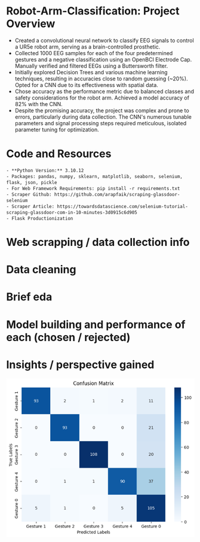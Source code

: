 # Robot-Arm-Classification: Project Overview
- Created a convolutional neural network to classify EEG signals to control a UR5e robot arm, serving as a brain-controlled prosthetic.
- Collected 1000 EEG samples for each of the four predetermined gestures and a negative classification using an OpenBCI Electrode Cap. Manually verified and filtered EEGs using a Buttersworth filter.
- Initially explored Decision Trees and various machine learning techniques, resulting in accuracies close to random guessing (~20%). Opted for a CNN due to its effectiveness with spatial data.
- Chose accuracy as the performance metric due to balanced classes and safety considerations for the robot arm. Achieved a model accuracy of 82% with the CNN.
- Despite the promising accuracy, the project was complex and prone to errors, particularly during data collection. The CNN's numerous tunable parameters and signal processing steps required meticulous, isolated parameter tuning for optimization.




# Code and Resources 
    - **Python Version:** 3.10.12
    - Packages: pandas, numpy, sklearn, matplotlib, seaborn, selenium, flask, json, pickle
    - For Web Framework Requirements: pip install -r requirements.txt
    - Scraper Github: https://github.com/arapfaik/scraping-glassdoor-selenium
    - Scraper Article: https://towardsdatascience.com/selenium-tutorial-scraping-glassdoor-com-in-10-minutes-3d0915c6d905
    - Flask Productionization
# Web scrapping / data collection info
# Data cleaning
# Brief eda
# Model building and performance of each (chosen / rejected)
# Insights / perspective gained




    
![Image](/images/BME_CM.png)
